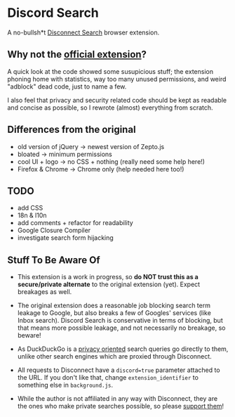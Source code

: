 # Discord Search

A no-bullsh*t [Disconnect Search](https://www.disconnect.me/search)
browser extension.

## Why not the [official extension](https://github.com/disconnectme/search)?

A quick look at the code showed some susupicious stuff;
the extension phoning home with statistics, way too many unused permissions,
and weird "adblock" dead code, just to name a few.

I also feel that privacy and security related code should be kept as readable
and concise as possible, so I rewrote (almost) everything from scratch.

## Differences from the original

- old version of jQuery -> newest version of Zepto.js
- bloated -> minimum permissions
- cool UI + logo -> no CSS + nothing (really need some help here!)
- Firefox & Chrome -> Chrome only (help needed here too!)

## TODO

- add CSS
- 18n & l10n
- add comments + refactor for readability
- Google Closure Compiler
- investigate search form hijacking

## Stuff To Be Aware Of

- This extension is a work in progress, so **do NOT trust this as a secure/private
alternate** to the original extension (yet). Expect breakages as well.

- The original extension does a reasonable job blocking search term leakage to
Google, but also breaks a few of Googles' services (like Inbox search).
Discord Search is conservative in terms of blocking, but that means more possible
leakage, and not necessarily no breakage, so beware!

- As DuckDuckGo is a [privacy oriented](https://duckduckgo.com/privacy) search queries
go directly to them, unlike other search engines which are proxied through Disconnect.

- All requests to Disconnect have a ```discord=true``` parameter attached to the URL.
If you don't like that, change ```extension_identifier``` to something else in
```background.js```.

- While the author is not affiliated in any way with Disconnect, they are the ones
who make private searches possible, so please
[support them](https://disconnect.me/disconnect/welcome/premium/search)!